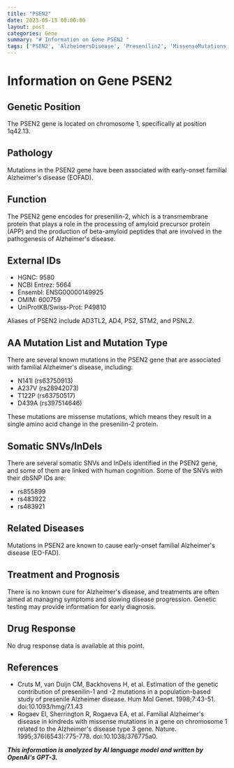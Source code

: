 ```yaml
---
title: "PSEN2"
date: 2023-05-15 00:00:00
layout: post
categories: Gene
summary: "# Information on Gene PSEN2 "
tags: ['PSEN2', 'AlzheimersDisease', 'Presenilin2', 'MissenseMutations', 'EarlyOnsetFamilialAlzheimersDisease', 'GeneticTesting', 'BetaAmyloidPeptides', 'SomaticSNVs']
---
```


# Information on Gene PSEN2 

## Genetic Position 

The PSEN2 gene is located on chromosome 1, specifically at position 1q42.13. 

## Pathology 

Mutations in the PSEN2 gene have been associated with early-onset familial Alzheimer's disease (EOFAD).

## Function 

The PSEN2 gene encodes for presenilin-2, which is a transmembrane protein that plays a role in the processing of amyloid precursor protein (APP) and the production of beta-amyloid peptides that are involved in the pathogenesis of Alzheimer's disease. 

## External IDs 

- HGNC: 9580 
- NCBI Entrez: 5664 
- Ensembl: ENSG00000149925 
- OMIM: 600759 
- UniProtKB/Swiss-Prot: P49810 

Aliases of PSEN2 include AD3TL2, AD4, PS2, STM2, and PSNL2.

## AA Mutation List and Mutation Type 

There are several known mutations in the PSEN2 gene that are associated with familial Alzheimer's disease, including: 

- N141I (rs63750913)
- A237V (rs28942073)
- T122P (rs63750517)
- D439A (rs397514646)

These mutations are missense mutations, which means they result in a single amino acid change in the presenilin-2 protein.

## Somatic SNVs/InDels 

There are several somatic SNVs and InDels identified in the PSEN2 gene, and some of them are linked with human cognition. Some of the SNVs with their dbSNP IDs are:

- rs855899
- rs483922
- rs483921

## Related Diseases 

Mutations in PSEN2 are known to cause early-onset familial Alzheimer's disease (EO-FAD).

## Treatment and Prognosis 

There is no known cure for Alzheimer's disease, and treatments are often aimed at managing symptoms and slowing disease progression. Genetic testing may provide information for early diagnosis. 

## Drug Response 

No drug response data is available at this point.

## References 

- Cruts M, van Duijn CM, Backhovens H, et al. Estimation of the genetic contribution of presenilin-1 and -2 mutations in a population-based study of presenile Alzheimer disease. Hum Mol Genet. 1998;7:43-51. doi:10.1093/hmg/7.1.43
- Rogaev EI, Sherrington R, Rogaeva EA, et al. Familial Alzheimer's disease in kindreds with missense mutations in a gene on chromosome 1 related to the Alzheimer's disease type 3 gene. Nature. 1995;376(6543):775-778. doi:10.1038/376775a0.

**_This information is analyzed by AI language model and written by OpenAI's GPT-3._**
